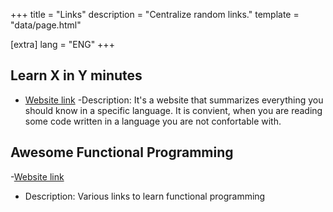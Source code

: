 +++
title = "Links"
description = "Centralize random links."
template = "data/page.html"

[extra]
lang = "ENG"
+++

## Learn X in Y minutes

- [Website link](https://learnxinyminutes.com/)
-Description: It's a website that summarizes everything you should know in a specific language. It is convient, when you are reading some code written in a language you are not confortable with.

## Awesome Functional Programming

-[Website link](https://github.com/xgrommx/awesome-functional-programming#tutorials-and-articles)
- Description: Various links to learn functional programming
